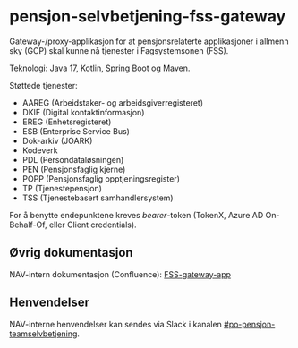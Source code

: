 # pensjon-selvbetjening-fss-gateway

Gateway-/proxy-applikasjon for at pensjonsrelaterte applikasjoner i allmenn sky (GCP) skal kunne nå tjenester i Fagsystemsonen (FSS).

Teknologi: Java 17, Kotlin, Spring Boot og Maven.

Støttede tjenester:

- AAREG (Arbeidstaker- og arbeidsgiverregisteret)
- DKIF (Digital kontaktinformasjon)
- EREG (Enhetsregisteret)
- ESB (Enterprise Service Bus)
- Dok-arkiv (JOARK)
- Kodeverk
- PDL (Persondataløsningen)
- PEN (Pensjonsfaglig kjerne)
- POPP (Pensjonsfaglig opptjeningsregister)
- TP (Tjenestepensjon)
- TSS (Tjenestebasert samhandlersystem)

For å benytte endepunktene kreves *bearer*-token (TokenX, Azure AD On-Behalf-Of, eller Client credentials).

## Øvrig dokumentasjon

NAV-intern dokumentasjon (Confluence): [FSS-gateway-app](https://confluence.adeo.no/display/PEN/FSS-gateway-app)

## Henvendelser

NAV-interne henvendelser kan sendes via Slack i kanalen [#po-pensjon-teamselvbetjening](https://nav-it.slack.com/archives/C014M7U1GBY).
